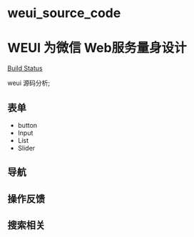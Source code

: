 # weui_source_code
WEUI 为微信 Web服务量身设计
===
[Build Status](https://travis-ci.org/Tencent/weui.svg?branch=master)


weui  源码分析;

## 表单
- button
- Input
- List
- Slider
## 导航

## 操作反馈

## 搜索相关

##